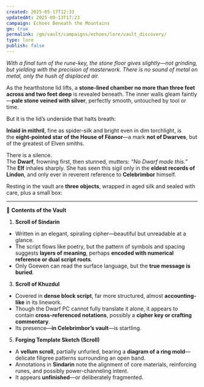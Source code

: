 ```yaml
---
created: 2025-05-17T12:33
updatedAt: 2025-09-13T17:23
campaign: Echoes Beneath the Mountains
gm: true
permalink: /gm/vault/campaigns/echoes/lore/vault_discovery/
type: lore
publish: false
---
```



_With a final turn of the rune-key, the stone floor gives slightly—not grinding, but yielding with the precision of masterwork. There is no sound of metal on metal, only the hush of displaced air._

As the hearthstone lid lifts, a **stone-lined chamber no more than three feet across and two feet deep** is revealed beneath. The inner walls gleam faintly—**pale stone veined with silver**, perfectly smooth, untouched by tool or time.

But it is the lid’s underside that halts breath:

**Inlaid in mithril**, fine as spider-silk and bright even in dim torchlight, is the **eight-pointed star of the House of Fëanor**—a mark **not of Dwarves**, but of the greatest of Elven smiths.

There is a silence.  
The **Dwarf**, frowning first, then stunned, mutters: _“No Dwarf made this.”_  
The **Elf** inhales sharply. She has seen this sigil only in the **eldest records of Lindon**, and only ever in reverent reference to **Celebrimbor** himself.

Resting in the vault are **three objects**, wrapped in aged silk and sealed with care, plus a small box:

---

**📄** **Contents of the Vault**

1. **Scroll of Sindarin**

- Written in an elegant, spiraling cipher—beautiful but unreadable at a glance.
- The script flows like poetry, but the pattern of symbols and spacing suggests **layers of meaning**, perhaps **encoded with numerical reference or dual script roots**.
- Only Goewen can read the surface language, but the **true message is buried**.

3. **Scroll of Khuzdul**

- Covered in **dense block script**, far more structured, almost **accounting-like** in its linework.
- Though the Dwarf PC cannot fully translate it alone, it appears to contain **cross-referenced notations**, possibly a **cipher key or crafting commentary**.
- Its presence—**in Celebrimbor’s vault**—is startling.

5. **Forging Template Sketch (Scroll)**

- A **vellum scroll**, partially unfurled, bearing a **diagram of a ring mold**—delicate filigree patterns surrounding an open band.
- Annotations in **Sindarin** note the alignment of core materials, reinforcing runes, and possibly power-channeling intent.
- It appears **unfinished**—or deliberately fragmented.